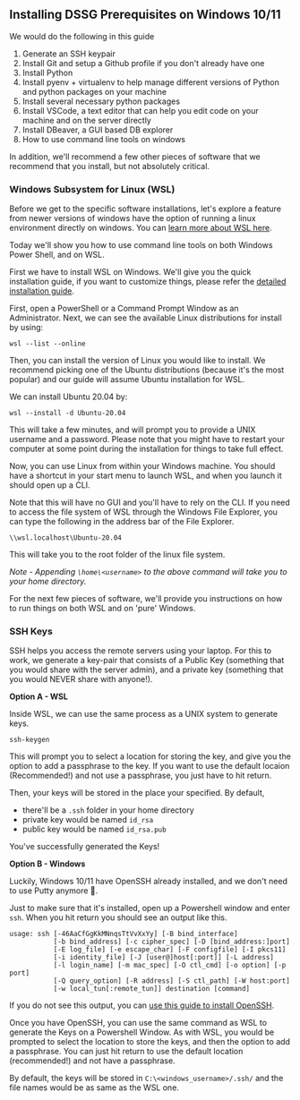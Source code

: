 
## Installing DSSG Prerequisites on Windows 10/11

We would do the following in this guide

1. Generate an SSH keypair
2. Install Git and setup a Github profile if you don't already have one
3. Install Python
4. Install pyenv + virtualenv to help manage different versions of Python and python packages on your machine
5. Install several necessary python packages
6. Install VSCode, a text editor that can help you edit code on your machine and on the server directly
7. Install DBeaver, a GUI based DB explorer
8. How to use command line tools on windows


In addition, we'll recommend a few other pieces of software that we recommend that you install, but not absolutely critical. 


### Windows Subsystem for Linux (WSL)

Before we get to the specific software installations, let's explore a feature from newer versions of windows have the option of running a linux environment directly on windows. You can [learn more about WSL here](https://docs.microsoft.com/en-us/windows/wsl/about).

Today we'll show you how to use command line tools on both Windows Power Shell, and on WSL.

First we have to install WSL on Windows. We'll give you the quick installation guide, if you want to customize things, please refer the [detailed installation guide](https://docs.microsoft.com/en-us/windows/wsl/install).

First, open a PowerShell or a Command Prompt Window as an Administrator. Next, we can see the available Linux distributions for install by using:

```
wsl --list --online
```

Then, you can install the version of Linux you would like to install. We recommend picking one of the Ubuntu distributions (because it's the most popular) and our guide will assume Ubuntu installation for WSL. 

We can install Ubuntu 20.04 by:

```
wsl --install -d Ubuntu-20.04
```

This will take a few minutes, and will prompt you to provide a UNIX username and a password. Please note that you might have to restart your computer at some point during the installation for things to take full effect. 

Now, you can use Linux from within your Windows machine. You should have a shortcut in your start menu to launch WSL, and when you launch it should open up a CLI. 

 Note that this will have no GUI and you'll have to rely on the CLI. If you need to access the file system of WSL through the Windows File Explorer, you can type the following in the address bar of the File Explorer. 

```
\\wsl.localhost\Ubuntu-20.04
```

This will take you to the root folder of the linux file system. 

_Note - Appending `\home\<username>` to the above command will take you to your home directory._

For the next few pieces of software, we'll provide you instructions on how to run things on both WSL and on 'pure' Windows. 



### SSH Keys

SSH helps you access the remote servers using your laptop. For this to work, we generate a key-pair that consists of a Public Key (something that you would share with the server admin), and a private key (something that you would NEVER share with anyone!).

**Option A - WSL**

Inside WSL, we can use the same process as a UNIX system to generate keys. 

```
ssh-keygen
```

This will prompt you to select a location for storing the key, and give you the option to add a passphrase to the key. If you want to use the default locaion (Recommended!) and not use a passphrase, you just have to hit return. 

Then, your keys will be stored in the place your specified. By default, 
- there'll be a `.ssh` folder in your home directory
- private key would be named `id_rsa`
- public key would be named `id_rsa.pub`

You've successfully generated the Keys!


**Option B - Windows**

Luckily, Windows 10/11 have OpenSSH already installed, and we don't need to use Putty anymore 🥳.

Just to make sure that it's installed, open up a Powershell window and enter `ssh`. When you hit return you should see an output like this. 

```
usage: ssh [-46AaCfGgKkMNnqsTtVvXxYy] [-B bind_interface]
           [-b bind_address] [-c cipher_spec] [-D [bind_address:]port]
           [-E log_file] [-e escape_char] [-F configfile] [-I pkcs11]
           [-i identity_file] [-J [user@]host[:port]] [-L address]
           [-l login_name] [-m mac_spec] [-O ctl_cmd] [-o option] [-p port]
           [-Q query_option] [-R address] [-S ctl_path] [-W host:port]
           [-w local_tun[:remote_tun]] destination [command]
```

If you do not see this output, you can [use this guide to install OpenSSH](https://docs.microsoft.com/en-us/windows-server/administration/openssh/openssh_install_firstuse). 


Once you have OpenSSH, you can use the same command as WSL to generate the Keys on a Powershell Window. As with WSL, you would be prompted to select the location to store the keys, and then the option to add a passphrase. You can just hit return to use the default location (recommended!) and not have a passphrase. 

By default, the keys will be stored in `C:\<windows_username>/.ssh/` and the file names would be as same as the WSL one. 


















